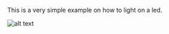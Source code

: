 
This is a very simple example on how to light on a led.

![alt text](https://github.com/agguro/arduino-project/blob/main/Examples/01-led_on/led-on-scheme.png)
